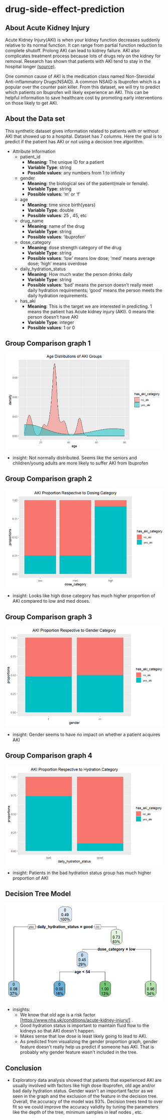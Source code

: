 # drug-side-effect-prediction

## About Acute Kidney Injury

Acute Kidney Injury(AKI) is when your kidney function decreases suddenly relative to its normal function. It can range from partial function reduction to complete shutoff. Prolong AKI can lead to kidney failure. AKI also complicates treatment process because lots of drugs  rely on the kidney for removal.
Research has shown that patients with AKI tend to stay in the hospital longer 
[(source)](https://link.springer.com/article/10.1007/s00467-019-04431-3).

One common cause of AKI is the medication class named  Non-Steroidal Anti-inflammatory Drugs(NSAID). A common NSAID is Ibuprofen which is a popular over the counter pain killer. From this dataset, we will try to predict which patients on Ibuprofen will likely experience an AKI. This can be helpful information to save healthcare cost by promoting early interventions on those likely to get AKI.

## About the Data set

This  synthetic dataset gives information related to patients with or without AKI that showed up to a hospital. Dataset has 7 columns. Here the goal is to predict if the patient has AKI or not using a decision tree algorithm.

* Attribute Information
  +	patient_id 
      +	__Meaning__: The unique ID for a patient
      +	__Variable Type__: string
      +	__Possible values__:  any numbers from 1 to infinity
  +	gender 
      +	__Meaning__: the biological sex of the patient(male or female). 
      +	__Variable Type__: string
      +	__Possible values__:  ‘m’ or ‘f’
  +	age 
      +	__Meaning__: time since birth(years)
      +	__Variable Type__: double
      +	__Possible values__:  25 , 45, etc
  +	drug_name 
      +	__Meaning__: name of the drug
      +	__Variable Type__: string
      +	__Possible values__: ‘ibuprofen’
  +	dose_category
      +	__Meaning__: dose  strength category of the drug
      +	__Variable Type__: string
      +	__Possible values__:  ‘low’ means low dose; ‘med’ means average dose; ‘high’ means overdose
  +	daily_hydration_status
      +	__Meaning__:  How much water the person drinks daily
      +	__Variable Type__: string
      +	__Possible values__:   ‘bad’ means the person doesn’t really meet daily hydration requirements; ‘good’ means the person meets the daily hydration requirements.
  +	has_aki 
      +	__Meaning__: This is the target we are interested in predicting. 1 means the patient has Acute kidney injury (AKI). 0 means the person doesn’t have AKI
      +	__Variable Type__: integer
      +	__Possible values__:   1 or 0


## Group Comparison graph 1
![Alt text](age_distribution.PNG)

- insight: Not normally distributed. Seems like the seniors and children/young adults are more likely to suffer AKI from Ibuprofen

## Group Comparison graph 2
![Alt text](dose_category.PNG)

- insight: Looks like high dose category has much higher proportion of AKI compared to low and med doses.

## Group Comparison graph 3
![Alt text](gender.PNG)

- insight: Gender seems to have no impact on whether a patient acquires AKI

## Group Comparison graph 4
![Alt text](hydration_status.PNG)

- insight: Patients in the bad hydration status group has much higher proportion of AKI

## Decision Tree Model
![Alt text](decision_tree_model.PNG)


* insights:
  + We know that  old age is a risk factor [https://www.nhs.uk/conditions/acute-kidney-injury/] .
  + Good hydration status is important to maintain fluid flow to the kidneys so that AKI doesn't happen.
  + Makes sense that low dose is least likely going to lead to AKI.
  + As predicted from visualizing the gender proportion graph, gender feature doesn't really help us predict if someone has AKI. That is probably why gender feature wasn't included in the tree.

## Conclusion
- Exploratory data analysis showed that patients that experienced AKI are usually involved with factors like high dose Ibuprofen, old age and/or  bad daily hydration status. Gender wasn't an important factor as we seen in the graph and the exclusion of the feature in the decision tree. Overall, the accuracy of the model was 93%. Decision trees tend to over fit so we could improve the accuracy validity by tuning the parameters like the depth of the tree, minimum samples in leaf nodes , etc.